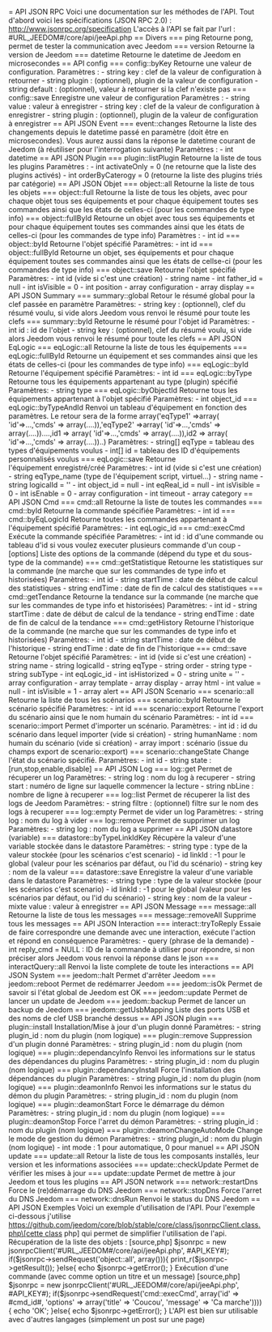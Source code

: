 = API JSON RPC Voici une documentation sur les méthodes de l'API. Tout
d'abord voici les spécifications (JSON RPC 2.0) :
http://www.jsonrpc.org/specification L'accès à l'API se fait par l'url :
\#URL\_JEEDOM\#/core/api/jeeApi.php == Divers === ping Retourne pong,
permet de tester la communication avec Jeedom === version Retourne la
version de Jeedom === datetime Retourne le datetime de Jeedom en
microsecondes == API config === config::byKey Retourne une valeur de
configuration. Paramètres : - string key : clef de la valeur de
configuration à retourner - string plugin : (optionnel), plugin de la
valeur de configuration - string default : (optionnel), valeur à
retourner si la clef n'existe pas === config::save Enregistre une valeur
de configuration Paramètres : - string value : valeur à enregistrer -
string key : clef de la valeur de configuration à enregistrer - string
plugin : (optionnel), plugin de la valeur de configuration à enregistrer
== API JSON Event === event::changes Retourne la liste des changements
depuis le datetime passé en paramètre (doit être en microsecondes). Vous
aurez aussi dans la réponse le datetime courant de Jeedom (à réutiliser
pour l'interrogation suivante) Paramètres : - int datetime == API JSON
Plugin === plugin::listPlugin Retourne la liste de tous les plugins
Paramètres : - int activateOnly = 0 (ne retourne que la liste des
plugins activés) - int orderByCaterogy = 0 (retourne la liste des
plugins triés par catégorie) == API JSON Objet === object::all Retourne
la liste de tous les objets === object::full Retourne la liste de tous
les objets, avec pour chaque objet tous ses équipements et pour chaque
équipement toutes ses commandes ainsi que les états de celles-ci (pour
les commandes de type info) === object::fullById Retourne un objet avec
tous ses équipements et pour chaque équipement toutes ses commandes
ainsi que les états de celles-ci (pour les commandes de type info)
Paramètres : - int id === object::byId Retourne l'objet spécifié
Paramètres: - int id === object::fullById Retourne un objet, ses
équipements et pour chaque équipement toutes ses commandes ainsi que les
états de cellse-ci (pour les commandes de type info) === object::save
Retourne l'objet spécifié Paramètres: - int id (vide si c'est une
création) - string name - int father\_id = null - int isVisible = 0 -
int position - array configuration - array display == API JSON Summary
=== summary::global Retour le résumé global pour la clef passée en
paramètre Paramètres: - string key : (optionnel), clef du résumé voulu,
si vide alors Jeedom vous renvoi le résumé pour toute les clefs ===
summary::byId Retourne le résumé pour l'objet id Paramètres: - int id :
id de l'objet - string key : (optionnel), clef du résumé voulu, si vide
alors Jeedom vous renvoi le résumé pour toute les clefs == API JSON
EqLogic === eqLogic::all Retourne la liste de tous les équipements ===
eqLogic::fullById Retourne un équipement et ses commandes ainsi que les
états de celles-ci (pour les commandes de type info) === eqLogic::byId
Retourne l'équipement spécifié Paramètres: - int id === eqLogic::byType
Retourne tous les équipements appartenant au type (plugin) spécifié
Paramètres: - string type === eqLogic::byObjectId Retourne tous les
équipements appartenant à l'objet spécifié Paramètres: - int object\_id
=== eqLogic::byTypeAndId Renvoi un tableau d'équipement en fonction des
paramètres. Le retour sera de la forme array('eqType1' =&gt;array(
'id'=&gt;...,'cmds' =&gt; array(....)),'eqType2' =&gt;array(
'id'=&gt;...,'cmds' =&gt; array(....))....,id1 =&gt; array(
'id'=&gt;...,'cmds' =&gt; array(....)),id2 =&gt; array(
'id'=&gt;...,'cmds' =&gt; array(....))..) Paramètres: - string\[\]
eqType = tableau des types d'équipements voulus - int\[\] id = tableau
des ID d'équipements personnalisés voulus === eqLogic::save Retourne
l'équipement enregistré/créé Paramètres: - int id (vide si c'est une
création) - string eqType\_name (type de l'équipement script,
virtuel...) - string name - string logicalId = '' - int object\_id =
null - int eqReal\_id = null - int isVisible = 0 - int isEnable = 0 -
array configuration - int timeout - array category == API JSON Cmd ===
cmd::all Retourne la liste de toutes les commandes === cmd::byId
Retourne la commande spécifiée Paramètres: - int id === cmd::byEqLogicId
Retourne toutes les commandes appartenant à l'équipement spécifié
Paramètres: - int eqLogic\_id === cmd::execCmd Exécute la commande
spécifiée Paramètres: - int id : id d'une commande ou tableau d'id si
vous voulez executer plusieurs commande d'un coup - \[options\] Liste
des options de la commande (dépend du type et du sous-type de la
commande) === cmd::getStatistique Retourne les statistiques sur la
commande (ne marche que sur les commandes de type info et historisées)
Paramètres: - int id - string startTime : date de début de calcul des
statistiques - string endTime : date de fin de calcul des statistiques
=== cmd::getTendance Retourne la tendance sur la commande (ne marche que
sur les commandes de type info et historisées) Paramètres: - int id -
string startTime : date de début de calcul de la tendance - string
endTime : date de fin de calcul de la tendance === cmd::getHistory
Retourne l'historique de la commande (ne marche que sur les commandes de
type info et historisées) Paramètres: - int id - string startTime : date
de début de l'historique - string endTime : date de fin de l'historique
=== cmd::save Retourne l'objet spécifié Paramètres: - int id (vide si
c'est une création) - string name - string logicalId - string eqType -
string order - string type - string subType - int eqLogic\_id - int
isHistorized = 0 - string unite = '' - array configuration - array
template - array display - array html - int value = null - int isVisible
= 1 - array alert == API JSON Scenario === scenario::all Retourne la
liste de tous les scénarios === scenario::byId Retourne le scénario
spécifié Paramètres: - int id === scenario::export Retourne l'export du
scénario ainsi que le nom humain du scénario Paramètres: - int id ===
scenario::import Permet d'importer un scénario. Paramètres: - int id :
id du scénario dans lequel importer (vide si création) - string
humanName : nom humain du scénario (vide si création) - array import :
scénario (issue du champs export de scenario::export) ===
scenario::changeState Change l'état du scénario spécifié. Paramètres: -
int id - string state : \[run,stop,enable,disable\] == API JSON Log ===
log::get Permet de récuperer un log Paramètres: - string log : nom du
log à recuperer - string start : numéro de ligne sur laquelle commencer
la lecture - string nbLine : nombre de ligne à recuperer === log::list
Permet de récuperer la list des logs de Jeedom Paramètres: - string
filtre : (optionnel) filtre sur le nom des logs à recuperer ===
log::empty Permet de vider un log Paramètres: - string log : nom du log
à vider === log::remove Permet de supprimer un log Paramètres: - string
log : nom du log a supprimer == API JSON datastore (variable) ===
datastore::byTypeLinkIdKey Récupère la valeur d'une variable stockée
dans le datastore Paramètres: - string type : type de la valeur stockée
(pour les scénarios c'est scenario) - id linkId : -1 pour le global
(valeur pour les scénarios par défaut, ou l'id du scénario) - string key
: nom de la valeur === datastore::save Enregistre la valeur d'une
variable dans le datastore Paramètres: - string type : type de la valeur
stockée (pour les scénarios c'est scenario) - id linkId : -1 pour le
global (valeur pour les scénarios par défaut, ou l'id du scénario) -
string key : nom de la valeur - mixte value : valeur à enregistrer ==
API JSON Message === message::all Retourne la liste de tous les messages
=== message::removeAll Supprime tous les messages == API JSON
Interaction === interact::tryToReply Essaie de faire correspondre une
demande avec une interaction, exécute l'action et répond en conséquence
Paramètres: - query (phrase de la demande) - int reply\_cmd = NULL : ID
de la commande à utiliser pour répondre, si non préciser alors Jeedom
vous renvoi la réponse dans le json === interactQuery::all Renvoi la
liste complete de toute les interactions == API JSON System ===
jeedom::halt Permet d'arrêter Jeedom === jeedom::reboot Permet de
redémarrer Jeedom === jeedom::isOk Permet de savoir si l'état global de
Jeedom est OK === jeedom::update Permet de lancer un update de Jeedom
=== jeedom::backup Permet de lancer un backup de Jeedom ===
jeedom::getUsbMapping Liste des ports USB et des noms de clef USB
branché dessus == API JSON plugin === plugin::install Installation/Mise
à jour d'un plugin donné Paramètres: - string plugin\_id : nom du plugin
(nom logique) === plugin::remove Suppression d'un plugin donné
Paramètres: - string plugin\_id : nom du plugin (nom logique) ===
plugin::dependancyInfo Renvoi les informations sur le status des
dépendances du plugins Paramètres: - string plugin\_id : nom du plugin
(nom logique) === plugin::dependancyInstall Force l'installation des
dépendances du plugin Paramètres: - string plugin\_id : nom du plugin
(nom logique) === plugin::deamonInfo Renvoi les informations sur le
status du démon du plugin Paramètres: - string plugin\_id : nom du
plugin (nom logique) === plugin::deamonStart Force le démarrage du démon
Paramètres: - string plugin\_id : nom du plugin (nom logique) ===
plugin::deamonStop Force l'arret du démon Paramètres: - string
plugin\_id : nom du plugin (nom logique) ===
plugin::deamonChangeAutoMode Change le mode de gestion du démon
Paramètres: - string plugin\_id : nom du plugin (nom logique) - int mode
: 1 pour automatique, 0 pour manuel == API JSON update === update::all
Retour la liste de tous les composants installés, leur version et les
informations associées === update::checkUpdate Permet de vérifier les
mises à jour === update::update Permet de mettre à jour Jeedom et tous
les plugins == API JSON network === network::restartDns Force le
(re)démarrage du DNS Jeedom === network::stopDns Force l'arret du DNS
Jeedom === network::dnsRun Renvoi le status du DNS Jeedom == API JSON
Exemples Voici un exemple d'utilisation de l'API. Pour l'exemple
ci-dessous j'utilise
https://github.com/jeedom/core/blob/stable/core/class/jsonrpcClient.class.php\[cette class
php\] qui permet de simplifier l'utilisation de l'api. Récupération de
la liste des objets : \[source,php\] \$jsonrpc = new
jsonrpcClient('\#URL\_JEEDOM\#/core/api/jeeApi.php', \#API\_KEY\#);
if(\$jsonrpc-&gt;sendRequest('object::all', array())){
print\_r(\$jsonrpc-&gt;getResult()); }else{ echo
\$jsonrpc-&gt;getError(); } Exécution d'une commande (avec comme option
un titre et un message) \[source,php\] \$jsonrpc = new
jsonrpcClient('\#URL\_JEEDOM\#/core/api/jeeApi.php', \#API\_KEY\#);
if(\$jsonrpc-&gt;sendRequest('cmd::execCmd', array('id' =&gt;
\#cmd\_id\#, 'options' =&gt; array('title' =&gt; 'Coucou', 'message'
=&gt; 'Ca marche')))){ echo 'OK'; }else{ echo \$jsonrpc-&gt;getError();
} L'API est bien sur utilisable avec d'autres langages (simplement un
post sur une page) 
